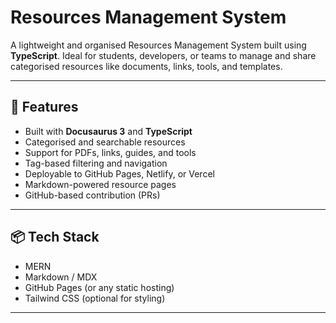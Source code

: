 # Resources Management System

A lightweight and organised Resources Management System built using **TypeScript**. Ideal for students, developers, or teams to manage and share categorised resources like documents, links, tools, and templates.

---

## 🚀 Features

-  Built with **Docusaurus 3** and **TypeScript**
-  Categorised and searchable resources
-  Support for PDFs, links, guides, and tools
-  Tag-based filtering and navigation
-  Deployable to GitHub Pages, Netlify, or Vercel
-  Markdown-powered resource pages
-  GitHub-based contribution (PRs)

---

## 📦 Tech Stack

- MERN
- Markdown / MDX
- GitHub Pages (or any static hosting)
- Tailwind CSS (optional for styling)

---


